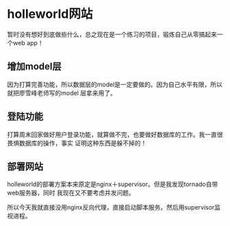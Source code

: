 # holleworld网站
暂时没有想好到底做些什么，总之现在是一个练习的项目，锻炼自己从零搞起来一个web app！

## 增加model层
因为打算完善功能，所以数据层的model是一定要做的。因为自己水平有限，所以就把廖雪峰老师写的model
层拿来用了。


## 登陆功能
打算周末回家做好用户登录功能，就算做不完，也要做好数据库的工作。我一直很畏惧数据库的操作，事实
证明这种东西是躲不掉的！

## 部署网站
holleworld的部署方案本来原定是nginx＋supervisor。但是我发现tornado自带web服务器，同时
我现在又不要考虑并发问题。

所以今天我就直接没用nginx反向代理，直接启动脚本服务。然后用supervisor监视进程。
